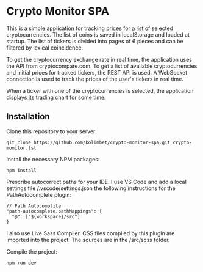 # Crypto Monitor SPA

This is a simple application for tracking prices for a list of selected cryptocurrencies. The list of coins is saved in localStorage and loaded at startup. The list of tickers is divided into pages of 6 pieces and can be filtered by lexical coincidence.

To get the cryptocurrency exchange rate in real time, the application uses the API from cryptocompare.com. To get a list of available cryptocurrencies and initial prices for tracked tickers, the REST API is used. A WebSocket connection is used to track the prices of the user's tickers in real time.

When a ticker with one of the cryptocurrencies is selected, the application displays its trading chart for some time.

## Installation

Clone this repository to your server:

```
git clone https://github.com/kolimbet/crypto-monitor-spa.git crypto-monitor.tst
```

Install the necessary NPM packages:

```
npm install
```

Prescribe autocorrect paths for your IDE. I use VS Code and add a local
settings file /.vscode/settings.json the following instructions for the PathAutocomplete plugin:

```
// Path Autocomplite
"path-autocomplete.pathMappings": {
  "@": ["${workspace}/src"]
}
```

I also use Live Sass Compiler. CSS files compiled by this plugin are imported into the project. The sources are in the /src/scss folder.

Compile the project:

```
npm run dev
```
